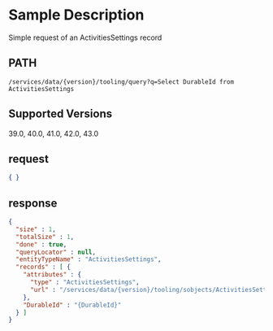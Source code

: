 # Sample Description
Simple request of an ActivitiesSettings record

## PATH
```
/services/data/{version}/tooling/query?q=Select DurableId from ActivitiesSettings
```
## Supported Versions
39.0, 40.0, 41.0, 42.0, 43.0

## request
 ```json
 { }
```

## response
```json
{
  "size" : 1,
  "totalSize" : 1,
  "done" : true,
  "queryLocator" : null,
  "entityTypeName" : "ActivitiesSettings",
  "records" : [ {
    "attributes" : {
      "type" : "ActivitiesSettings",
      "url" : "/services/data/{version}/tooling/sobjects/ActivitiesSettings/{DurableId}"
    },
    "DurableId" : "{DurableId}"
  } ]
}
```
